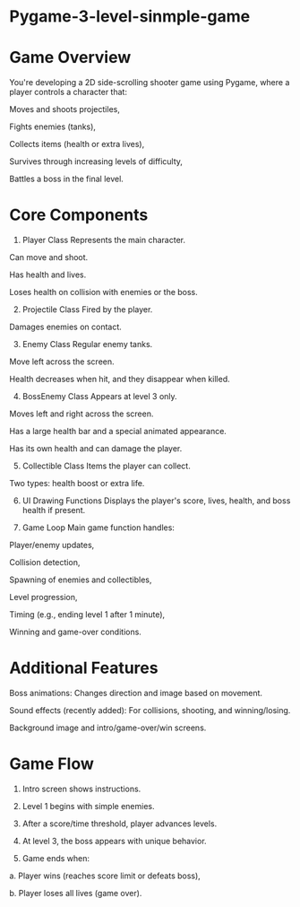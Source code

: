 # Pygame-3-level-sinmple-game

# Game Overview
You're developing a 2D side-scrolling shooter game using Pygame, where a player controls a character that:

Moves and shoots projectiles,

Fights enemies (tanks),

Collects items (health or extra lives),

Survives through increasing levels of difficulty,

Battles a boss in the final level.

# Core Components
1. Player Class
Represents the main character.

Can move and shoot.

Has health and lives.

Loses health on collision with enemies or the boss.

2. Projectile Class
Fired by the player.

Damages enemies on contact.

3. Enemy Class
Regular enemy tanks.

Move left across the screen.

Health decreases when hit, and they disappear when killed.

4. BossEnemy Class
Appears at level 3 only.

Moves left and right across the screen.

Has a large health bar and a special animated appearance.

Has its own health and can damage the player.

5. Collectible Class
Items the player can collect.

Two types: health boost or extra life.

6. UI Drawing Functions
Displays the player's score, lives, health, and boss health if present.

7. Game Loop
Main game function handles:

Player/enemy updates,

Collision detection,

Spawning of enemies and collectibles,

Level progression,

Timing (e.g., ending level 1 after 1 minute),

Winning and game-over conditions.

# Additional Features
Boss animations: Changes direction and image based on movement.

Sound effects (recently added): For collisions, shooting, and winning/losing.

Background image and intro/game-over/win screens.

# Game Flow
1. Intro screen shows instructions.

2. Level 1 begins with simple enemies.

3. After a score/time threshold, player advances levels.

4. At level 3, the boss appears with unique behavior.

5. Game ends when:

a. Player wins (reaches score limit or defeats boss),

b. Player loses all lives (game over).
